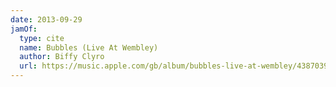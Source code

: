 ```yaml
---
date: 2013-09-29
jamOf:
  type: cite
  name: Bubbles (Live At Wembley)
  author: Biffy Clyro
  url: https://music.apple.com/gb/album/bubbles-live-at-wembley/438703938?i=438703981
---
```

